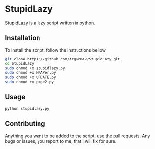 # StupidLazy

StupidLazy is a lazy script written in python.

## Installation

To install the script, follow the instructions bellow

```bash
git clone https://github.com/AzgarDev/StupidLazy.git
cd StupidLazy
sudo chmod +x stupidlazy.py
sudo chmod +x NMAPer.py
sudo chmod +x UPDATE.py
sudo chmod +x page2.py
```

## Usage

```python
python stupidlazy.py
```

## Contributing

Anything you want to be added to the script, use the pull requests. Any bugs or issues, you report to me, that i will fix for sure.

